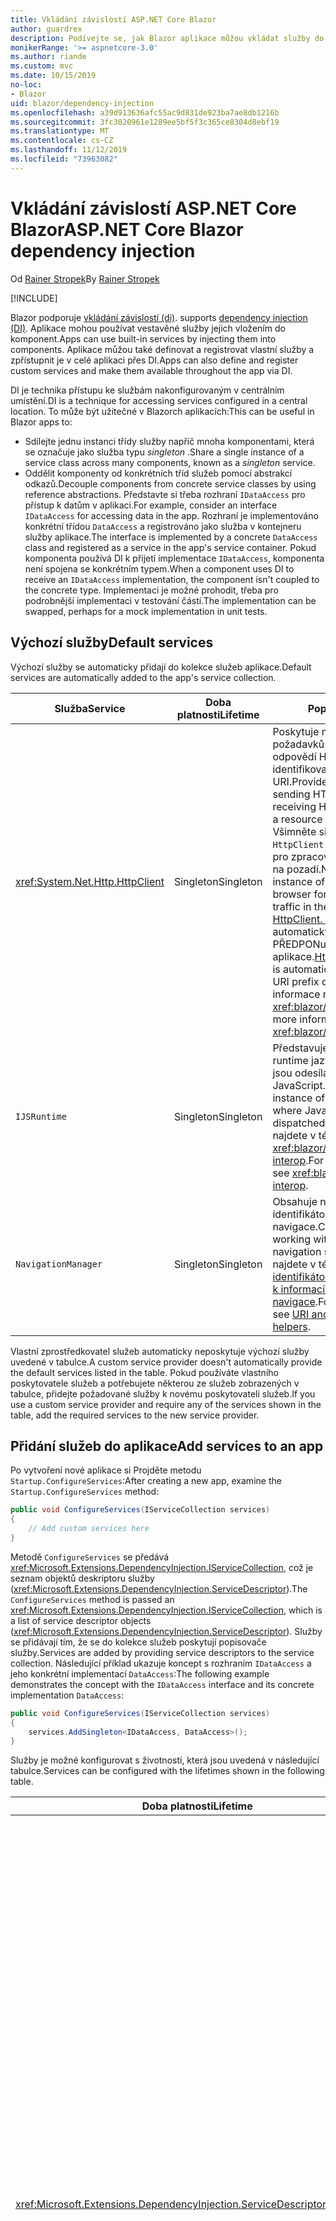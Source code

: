 ```yaml
---
title: Vkládání závislostí ASP.NET Core Blazor
author: guardrex
description: Podívejte se, jak Blazor aplikace můžou vkládat služby do součástí.
monikerRange: '>= aspnetcore-3.0'
ms.author: riande
ms.custom: mvc
ms.date: 10/15/2019
no-loc:
- Blazor
uid: blazor/dependency-injection
ms.openlocfilehash: a39d913636afc55ac9d831de923ba7ae8db1216b
ms.sourcegitcommit: 3fc3020961e1289ee5bf5f3c365ce8304d8ebf19
ms.translationtype: MT
ms.contentlocale: cs-CZ
ms.lasthandoff: 11/12/2019
ms.locfileid: "73963082"
---
```

# <a name="aspnet-core-opno-locblazor-dependency-injection"></a><span data-ttu-id="2a4fa-103">Vkládání závislostí ASP.NET Core Blazor</span><span class="sxs-lookup"><span data-stu-id="2a4fa-103">ASP.NET Core Blazor dependency injection</span></span>

<span data-ttu-id="2a4fa-104">Od [Rainer Stropek](https://www.timecockpit.com)</span><span class="sxs-lookup"><span data-stu-id="2a4fa-104">By [Rainer Stropek](https://www.timecockpit.com)</span></span>

[!INCLUDE[](~/includes/blazorwasm-preview-notice.md)]

Blazor<span data-ttu-id="2a4fa-105"> podporuje [vkládání závislostí (di)](xref:fundamentals/dependency-injection).</span><span class="sxs-lookup"><span data-stu-id="2a4fa-105"> supports [dependency injection (DI)](xref:fundamentals/dependency-injection).</span></span> <span data-ttu-id="2a4fa-106">Aplikace mohou používat vestavěné služby jejich vložením do komponent.</span><span class="sxs-lookup"><span data-stu-id="2a4fa-106">Apps can use built-in services by injecting them into components.</span></span> <span data-ttu-id="2a4fa-107">Aplikace můžou také definovat a registrovat vlastní služby a zpřístupnit je v celé aplikaci přes DI.</span><span class="sxs-lookup"><span data-stu-id="2a4fa-107">Apps can also define and register custom services and make them available throughout the app via DI.</span></span>

<span data-ttu-id="2a4fa-108">DI je technika přístupu ke službám nakonfigurovaným v centrálním umístění.</span><span class="sxs-lookup"><span data-stu-id="2a4fa-108">DI is a technique for accessing services configured in a central location.</span></span> <span data-ttu-id="2a4fa-109">To může být užitečné v Blazorch aplikacích:</span><span class="sxs-lookup"><span data-stu-id="2a4fa-109">This can be useful in Blazor apps to:</span></span>

* <span data-ttu-id="2a4fa-110">Sdílejte jednu instanci třídy služby napříč mnoha komponentami, která se označuje jako služba typu *singleton* .</span><span class="sxs-lookup"><span data-stu-id="2a4fa-110">Share a single instance of a service class across many components, known as a *singleton* service.</span></span>
* <span data-ttu-id="2a4fa-111">Oddělit komponenty od konkrétních tříd služeb pomocí abstrakcí odkazů.</span><span class="sxs-lookup"><span data-stu-id="2a4fa-111">Decouple components from concrete service classes by using reference abstractions.</span></span> <span data-ttu-id="2a4fa-112">Představte si třeba rozhraní `IDataAccess` pro přístup k datům v aplikaci.</span><span class="sxs-lookup"><span data-stu-id="2a4fa-112">For example, consider an interface `IDataAccess` for accessing data in the app.</span></span> <span data-ttu-id="2a4fa-113">Rozhraní je implementováno konkrétní třídou `DataAccess` a registrováno jako služba v kontejneru služby aplikace.</span><span class="sxs-lookup"><span data-stu-id="2a4fa-113">The interface is implemented by a concrete `DataAccess` class and registered as a service in the app's service container.</span></span> <span data-ttu-id="2a4fa-114">Pokud komponenta používá DI k přijetí implementace `IDataAccess`, komponenta není spojena se konkrétním typem.</span><span class="sxs-lookup"><span data-stu-id="2a4fa-114">When a component uses DI to receive an `IDataAccess` implementation, the component isn't coupled to the concrete type.</span></span> <span data-ttu-id="2a4fa-115">Implementaci je možné prohodit, třeba pro podrobnější implementaci v testování částí.</span><span class="sxs-lookup"><span data-stu-id="2a4fa-115">The implementation can be swapped, perhaps for a mock implementation in unit tests.</span></span>

## <a name="default-services"></a><span data-ttu-id="2a4fa-116">Výchozí služby</span><span class="sxs-lookup"><span data-stu-id="2a4fa-116">Default services</span></span>

<span data-ttu-id="2a4fa-117">Výchozí služby se automaticky přidají do kolekce služeb aplikace.</span><span class="sxs-lookup"><span data-stu-id="2a4fa-117">Default services are automatically added to the app's service collection.</span></span>

| <span data-ttu-id="2a4fa-118">Služba</span><span class="sxs-lookup"><span data-stu-id="2a4fa-118">Service</span></span> | <span data-ttu-id="2a4fa-119">Doba platnosti</span><span class="sxs-lookup"><span data-stu-id="2a4fa-119">Lifetime</span></span> | <span data-ttu-id="2a4fa-120">Popis</span><span class="sxs-lookup"><span data-stu-id="2a4fa-120">Description</span></span> |
| ------- | -------- | ----------- |
| <xref:System.Net.Http.HttpClient> | <span data-ttu-id="2a4fa-121">Singleton</span><span class="sxs-lookup"><span data-stu-id="2a4fa-121">Singleton</span></span> | <span data-ttu-id="2a4fa-122">Poskytuje metody pro posílání požadavků HTTP a příjem odpovědí HTTP z prostředku identifikovaného identifikátorem URI.</span><span class="sxs-lookup"><span data-stu-id="2a4fa-122">Provides methods for sending HTTP requests and receiving HTTP responses from a resource identified by a URI.</span></span> <span data-ttu-id="2a4fa-123">Všimněte si, že tato instance `HttpClient` používá prohlížeč pro zpracování provozu HTTP na pozadí.</span><span class="sxs-lookup"><span data-stu-id="2a4fa-123">Note that this instance of `HttpClient` uses the browser for handling the HTTP traffic in the background.</span></span> <span data-ttu-id="2a4fa-124">[HttpClient. BaseAddress](xref:System.Net.Http.HttpClient.BaseAddress) se automaticky nastaví na základní PŘEDPONu identifikátoru URI aplikace.</span><span class="sxs-lookup"><span data-stu-id="2a4fa-124">[HttpClient.BaseAddress](xref:System.Net.Http.HttpClient.BaseAddress) is automatically set to the base URI prefix of the app.</span></span> <span data-ttu-id="2a4fa-125">Další informace najdete v tématu <xref:blazor/call-web-api>.</span><span class="sxs-lookup"><span data-stu-id="2a4fa-125">For more information, see <xref:blazor/call-web-api>.</span></span> |
| `IJSRuntime` | <span data-ttu-id="2a4fa-126">Singleton</span><span class="sxs-lookup"><span data-stu-id="2a4fa-126">Singleton</span></span> | <span data-ttu-id="2a4fa-127">Představuje instanci modulu runtime jazyka JavaScript, kde jsou odesílána volání jazyka JavaScript.</span><span class="sxs-lookup"><span data-stu-id="2a4fa-127">Represents an instance of a JavaScript runtime where JavaScript calls are dispatched.</span></span> <span data-ttu-id="2a4fa-128">Další informace najdete v tématu <xref:blazor/javascript-interop>.</span><span class="sxs-lookup"><span data-stu-id="2a4fa-128">For more information, see <xref:blazor/javascript-interop>.</span></span> |
| `NavigationManager` | <span data-ttu-id="2a4fa-129">Singleton</span><span class="sxs-lookup"><span data-stu-id="2a4fa-129">Singleton</span></span> | <span data-ttu-id="2a4fa-130">Obsahuje nápovědu pro práci s identifikátory URI a stavem navigace.</span><span class="sxs-lookup"><span data-stu-id="2a4fa-130">Contains helpers for working with URIs and navigation state.</span></span> <span data-ttu-id="2a4fa-131">Další informace najdete v tématu věnovaném [identifikátorům URI a nápovědě k informacím o stavu navigace](xref:blazor/routing#uri-and-navigation-state-helpers).</span><span class="sxs-lookup"><span data-stu-id="2a4fa-131">For more information, see [URI and navigation state helpers](xref:blazor/routing#uri-and-navigation-state-helpers).</span></span> |

<span data-ttu-id="2a4fa-132">Vlastní zprostředkovatel služeb automaticky neposkytuje výchozí služby uvedené v tabulce.</span><span class="sxs-lookup"><span data-stu-id="2a4fa-132">A custom service provider doesn't automatically provide the default services listed in the table.</span></span> <span data-ttu-id="2a4fa-133">Pokud používáte vlastního poskytovatele služeb a potřebujete některou ze služeb zobrazených v tabulce, přidejte požadované služby k novému poskytovateli služeb.</span><span class="sxs-lookup"><span data-stu-id="2a4fa-133">If you use a custom service provider and require any of the services shown in the table, add the required services to the new service provider.</span></span>

## <a name="add-services-to-an-app"></a><span data-ttu-id="2a4fa-134">Přidání služeb do aplikace</span><span class="sxs-lookup"><span data-stu-id="2a4fa-134">Add services to an app</span></span>

<span data-ttu-id="2a4fa-135">Po vytvoření nové aplikace si Projděte metodu `Startup.ConfigureServices`:</span><span class="sxs-lookup"><span data-stu-id="2a4fa-135">After creating a new app, examine the `Startup.ConfigureServices` method:</span></span>

```csharp
public void ConfigureServices(IServiceCollection services)
{
    // Add custom services here
}
```

<span data-ttu-id="2a4fa-136">Metodě `ConfigureServices` se předává <xref:Microsoft.Extensions.DependencyInjection.IServiceCollection>, což je seznam objektů deskriptoru služby (<xref:Microsoft.Extensions.DependencyInjection.ServiceDescriptor>).</span><span class="sxs-lookup"><span data-stu-id="2a4fa-136">The `ConfigureServices` method is passed an <xref:Microsoft.Extensions.DependencyInjection.IServiceCollection>, which is a list of service descriptor objects (<xref:Microsoft.Extensions.DependencyInjection.ServiceDescriptor>).</span></span> <span data-ttu-id="2a4fa-137">Služby se přidávají tím, že se do kolekce služeb poskytují popisovače služby.</span><span class="sxs-lookup"><span data-stu-id="2a4fa-137">Services are added by providing service descriptors to the service collection.</span></span> <span data-ttu-id="2a4fa-138">Následující příklad ukazuje koncept s rozhraním `IDataAccess` a jeho konkrétní implementací `DataAccess`:</span><span class="sxs-lookup"><span data-stu-id="2a4fa-138">The following example demonstrates the concept with the `IDataAccess` interface and its concrete implementation `DataAccess`:</span></span>

```csharp
public void ConfigureServices(IServiceCollection services)
{
    services.AddSingleton<IDataAccess, DataAccess>();
}
```

<span data-ttu-id="2a4fa-139">Služby je možné konfigurovat s životností, která jsou uvedená v následující tabulce.</span><span class="sxs-lookup"><span data-stu-id="2a4fa-139">Services can be configured with the lifetimes shown in the following table.</span></span>

| <span data-ttu-id="2a4fa-140">Doba platnosti</span><span class="sxs-lookup"><span data-stu-id="2a4fa-140">Lifetime</span></span> | <span data-ttu-id="2a4fa-141">Popis</span><span class="sxs-lookup"><span data-stu-id="2a4fa-141">Description</span></span> |
| -------- | ----------- |
| <xref:Microsoft.Extensions.DependencyInjection.ServiceDescriptor.Scoped*> | <span data-ttu-id="2a4fa-142">aplikace Blazor WebAssembly aktuálně nemají koncept typu DI scopes.</span><span class="sxs-lookup"><span data-stu-id="2a4fa-142">Blazor WebAssembly apps don't currently have a concept of DI scopes.</span></span> <span data-ttu-id="2a4fa-143">služby registrované `Scoped`se chovají jako služby `Singleton`.</span><span class="sxs-lookup"><span data-stu-id="2a4fa-143">`Scoped`-registered services behave like `Singleton` services.</span></span> <span data-ttu-id="2a4fa-144">Model hostování Blazor serveru však podporuje `Scoped` životního cyklu.</span><span class="sxs-lookup"><span data-stu-id="2a4fa-144">However, the Blazor Server hosting model supports the `Scoped` lifetime.</span></span> <span data-ttu-id="2a4fa-145">V Blazorch serverových aplikacích je vymezená registrace služby vymezená na *připojení*.</span><span class="sxs-lookup"><span data-stu-id="2a4fa-145">In Blazor Server apps, a scoped service registration is scoped to the *connection*.</span></span> <span data-ttu-id="2a4fa-146">Z tohoto důvodu je vhodnější použití oboru služeb pro služby, které by měly být vymezeny na aktuálního uživatele, a to i v případě, že aktuální záměr je spustit na straně klienta v prohlížeči.</span><span class="sxs-lookup"><span data-stu-id="2a4fa-146">For this reason, using scoped services is preferred for services that should be scoped to the current user, even if the current intent is to run client-side in the browser.</span></span> |
| <xref:Microsoft.Extensions.DependencyInjection.ServiceDescriptor.Singleton*> | <span data-ttu-id="2a4fa-147">DI vytvoří *jednu instanci* služby.</span><span class="sxs-lookup"><span data-stu-id="2a4fa-147">DI creates a *single instance* of the service.</span></span> <span data-ttu-id="2a4fa-148">Všechny součásti, které vyžadují službu `Singleton`, obdrží instanci stejné služby.</span><span class="sxs-lookup"><span data-stu-id="2a4fa-148">All components requiring a `Singleton` service receive an instance of the same service.</span></span> |
| <xref:Microsoft.Extensions.DependencyInjection.ServiceDescriptor.Transient*> | <span data-ttu-id="2a4fa-149">Pokaždé, když komponenta získá instanci služby `Transient` z kontejneru služby, obdrží *novou instanci* služby.</span><span class="sxs-lookup"><span data-stu-id="2a4fa-149">Whenever a component obtains an instance of a `Transient` service from the service container, it receives a *new instance* of the service.</span></span> |

<span data-ttu-id="2a4fa-150">Systém DI je založený na systému DI v ASP.NET Core.</span><span class="sxs-lookup"><span data-stu-id="2a4fa-150">The DI system is based on the DI system in ASP.NET Core.</span></span> <span data-ttu-id="2a4fa-151">Další informace najdete v tématu <xref:fundamentals/dependency-injection>.</span><span class="sxs-lookup"><span data-stu-id="2a4fa-151">For more information, see <xref:fundamentals/dependency-injection>.</span></span>

## <a name="request-a-service-in-a-component"></a><span data-ttu-id="2a4fa-152">Vyžádání služby v součásti</span><span class="sxs-lookup"><span data-stu-id="2a4fa-152">Request a service in a component</span></span>

<span data-ttu-id="2a4fa-153">Po přidání služeb do kolekce služeb tyto služby vloží do součástí pomocí direktivy [\@inject](xref:mvc/views/razor#inject) Razor.</span><span class="sxs-lookup"><span data-stu-id="2a4fa-153">After services are added to the service collection, inject the services into the components using the [\@inject](xref:mvc/views/razor#inject) Razor directive.</span></span> <span data-ttu-id="2a4fa-154">`@inject` má dva parametry:</span><span class="sxs-lookup"><span data-stu-id="2a4fa-154">`@inject` has two parameters:</span></span>

* <span data-ttu-id="2a4fa-155">Zadejte &ndash; typ služby, kterou chcete vložit.</span><span class="sxs-lookup"><span data-stu-id="2a4fa-155">Type &ndash; The type of the service to inject.</span></span>
* <span data-ttu-id="2a4fa-156">Vlastnost &ndash; název vlastnosti, která přijímá vloženou službu App Service.</span><span class="sxs-lookup"><span data-stu-id="2a4fa-156">Property &ndash; The name of the property receiving the injected app service.</span></span> <span data-ttu-id="2a4fa-157">Vlastnost nevyžaduje ruční vytvoření.</span><span class="sxs-lookup"><span data-stu-id="2a4fa-157">The property doesn't require manual creation.</span></span> <span data-ttu-id="2a4fa-158">Kompilátor vytvoří vlastnost.</span><span class="sxs-lookup"><span data-stu-id="2a4fa-158">The compiler creates the property.</span></span>

<span data-ttu-id="2a4fa-159">Další informace najdete v tématu <xref:mvc/views/dependency-injection>.</span><span class="sxs-lookup"><span data-stu-id="2a4fa-159">For more information, see <xref:mvc/views/dependency-injection>.</span></span>

<span data-ttu-id="2a4fa-160">Pro vložení různých služeb použijte více příkazů `@inject`.</span><span class="sxs-lookup"><span data-stu-id="2a4fa-160">Use multiple `@inject` statements to inject different services.</span></span>

<span data-ttu-id="2a4fa-161">Následující příklad ukazuje, jak použít `@inject`.</span><span class="sxs-lookup"><span data-stu-id="2a4fa-161">The following example shows how to use `@inject`.</span></span> <span data-ttu-id="2a4fa-162">Implementace služby `Services.IDataAccess` je vložena do vlastnosti komponenty `DataRepository`.</span><span class="sxs-lookup"><span data-stu-id="2a4fa-162">The service implementing `Services.IDataAccess` is injected into the component's property `DataRepository`.</span></span> <span data-ttu-id="2a4fa-163">Všimněte si, jak kód používá abstrakci `IDataAccess`:</span><span class="sxs-lookup"><span data-stu-id="2a4fa-163">Note how the code is only using the `IDataAccess` abstraction:</span></span>

[!code-cshtml[](dependency-injection/samples_snapshot/3.x/CustomerList.razor?highlight=2-3,23)]

<span data-ttu-id="2a4fa-164">Interně je vygenerovaná vlastnost (`DataRepository`) upravena atributem `InjectAttribute`.</span><span class="sxs-lookup"><span data-stu-id="2a4fa-164">Internally, the generated property (`DataRepository`) is decorated with the `InjectAttribute` attribute.</span></span> <span data-ttu-id="2a4fa-165">Obvykle se tento atribut nepoužívá přímo.</span><span class="sxs-lookup"><span data-stu-id="2a4fa-165">Typically, this attribute isn't used directly.</span></span> <span data-ttu-id="2a4fa-166">Pokud je vyžadována základní třída pro součásti a vložené vlastnosti jsou také požadovány pro základní třídu, ručně přidejte `InjectAttribute`:</span><span class="sxs-lookup"><span data-stu-id="2a4fa-166">If a base class is required for components and injected properties are also required for the base class, manually add the `InjectAttribute`:</span></span>

```csharp
public class ComponentBase : IComponent
{
    // DI works even if using the InjectAttribute in a component's base class.
    [Inject]
    protected IDataAccess DataRepository { get; set; }
    ...
}
```

<span data-ttu-id="2a4fa-167">V součástech odvozených ze základní třídy není direktiva `@inject` vyžadována.</span><span class="sxs-lookup"><span data-stu-id="2a4fa-167">In components derived from the base class, the `@inject` directive isn't required.</span></span> <span data-ttu-id="2a4fa-168">`InjectAttribute` základní třídy jsou dostatečné:</span><span class="sxs-lookup"><span data-stu-id="2a4fa-168">The `InjectAttribute` of the base class is sufficient:</span></span>

```cshtml
@page "/demo"
@inherits ComponentBase

<h1>Demo Component</h1>
```

## <a name="use-di-in-services"></a><span data-ttu-id="2a4fa-169">Použití DI v službách</span><span class="sxs-lookup"><span data-stu-id="2a4fa-169">Use DI in services</span></span>

<span data-ttu-id="2a4fa-170">Komplexní služby můžou vyžadovat další služby.</span><span class="sxs-lookup"><span data-stu-id="2a4fa-170">Complex services might require additional services.</span></span> <span data-ttu-id="2a4fa-171">V předchozím příkladu může `DataAccess` vyžadovat výchozí službu `HttpClient`.</span><span class="sxs-lookup"><span data-stu-id="2a4fa-171">In the prior example, `DataAccess` might require the `HttpClient` default service.</span></span> <span data-ttu-id="2a4fa-172">`@inject` (nebo `InjectAttribute`) nejsou k dispozici pro použití v rámci služeb.</span><span class="sxs-lookup"><span data-stu-id="2a4fa-172">`@inject` (or the `InjectAttribute`) isn't available for use in services.</span></span> <span data-ttu-id="2a4fa-173">Místo toho se musí použít *Injektáže konstruktoru* .</span><span class="sxs-lookup"><span data-stu-id="2a4fa-173">*Constructor injection* must be used instead.</span></span> <span data-ttu-id="2a4fa-174">Požadované služby jsou přidány přidáním parametrů do konstruktoru služby.</span><span class="sxs-lookup"><span data-stu-id="2a4fa-174">Required services are added by adding parameters to the service's constructor.</span></span> <span data-ttu-id="2a4fa-175">Když DI vytvoří službu, rozpoznává služby, které vyžaduje v konstruktoru, a odpovídajícím způsobem je poskytne.</span><span class="sxs-lookup"><span data-stu-id="2a4fa-175">When DI creates the service, it recognizes the services it requires in the constructor and provides them accordingly.</span></span>

```csharp
public class DataAccess : IDataAccess
{
    // The constructor receives an HttpClient via dependency
    // injection. HttpClient is a default service.
    public DataAccess(HttpClient client)
    {
        ...
    }
}
```

<span data-ttu-id="2a4fa-176">Předpoklady pro vložení konstruktoru:</span><span class="sxs-lookup"><span data-stu-id="2a4fa-176">Prerequisites for constructor injection:</span></span>

* <span data-ttu-id="2a4fa-177">Je nutné, aby jeden konstruktor existoval, jehož argumenty mohou být splněny pomocí DI.</span><span class="sxs-lookup"><span data-stu-id="2a4fa-177">One constructor must exist whose arguments can all be fulfilled by DI.</span></span> <span data-ttu-id="2a4fa-178">Další parametry, které nejsou pokryty parametrem DI, jsou povoleny, pokud určují výchozí hodnoty.</span><span class="sxs-lookup"><span data-stu-id="2a4fa-178">Additional parameters not covered by DI are allowed if they specify default values.</span></span>
* <span data-ttu-id="2a4fa-179">Příslušný konstruktor musí být *veřejný*.</span><span class="sxs-lookup"><span data-stu-id="2a4fa-179">The applicable constructor must be *public*.</span></span>
* <span data-ttu-id="2a4fa-180">Musí existovat jeden použitelný konstruktor.</span><span class="sxs-lookup"><span data-stu-id="2a4fa-180">One applicable constructor must exist.</span></span> <span data-ttu-id="2a4fa-181">V případě nejednoznačnosti Vyvolá příkaz DI výjimku.</span><span class="sxs-lookup"><span data-stu-id="2a4fa-181">In case of an ambiguity, DI throws an exception.</span></span>

## <a name="utility-base-component-classes-to-manage-a-di-scope"></a><span data-ttu-id="2a4fa-182">Základní třídy komponenty nástroje pro správu oboru DI</span><span class="sxs-lookup"><span data-stu-id="2a4fa-182">Utility base component classes to manage a DI scope</span></span>

<span data-ttu-id="2a4fa-183">V aplikacích ASP.NET Core jsou oborové služby obvykle vymezeny na aktuální požadavek.</span><span class="sxs-lookup"><span data-stu-id="2a4fa-183">In ASP.NET Core apps, scoped services are typically scoped to the current request.</span></span> <span data-ttu-id="2a4fa-184">Po dokončení žádosti se v systému DI odstraní všechny obory nebo přechodné služby.</span><span class="sxs-lookup"><span data-stu-id="2a4fa-184">After the request completes, any scoped or transient services are disposed by the DI system.</span></span> <span data-ttu-id="2a4fa-185">V Blazorch serverových aplikací je rozsah požadavků po dobu trvání připojení klienta, což může vést k přechodným a oborovým službám, které jsou mnohem delší, než se očekávalo.</span><span class="sxs-lookup"><span data-stu-id="2a4fa-185">In Blazor Server apps, the request scope lasts for the duration of the client connection, which can result in transient and scoped services living much longer than expected.</span></span>

<span data-ttu-id="2a4fa-186">Chcete-li obor služeb omezit na životnost komponenty, lze použít základní třídy `OwningComponentBase` a `OwningComponentBase<TService>`.</span><span class="sxs-lookup"><span data-stu-id="2a4fa-186">To scope services to the lifetime of a component, can use the `OwningComponentBase` and `OwningComponentBase<TService>` base classes.</span></span> <span data-ttu-id="2a4fa-187">Tyto základní třídy zpřístupňují vlastnost `ScopedServices` typu `IServiceProvider`, která řeší služby s vymezenou životností součásti.</span><span class="sxs-lookup"><span data-stu-id="2a4fa-187">These base classes expose a `ScopedServices` property of type `IServiceProvider` that resolve services that are scoped to the lifetime of the component.</span></span> <span data-ttu-id="2a4fa-188">Chcete-li vytvořit komponentu, která dědí ze základní třídy v Razor, použijte direktivu `@inherits`.</span><span class="sxs-lookup"><span data-stu-id="2a4fa-188">To author a component that inherits from a base class in Razor, use the `@inherits` directive.</span></span>

```cshtml
@page "/users"
@attribute [Authorize]
@inherits OwningComponentBase<Data.ApplicationDbContext>

<h1>Users (@Service.Users.Count())</h1>
<ul>
    @foreach (var user in Service.Users)
    {
        <li>@user.UserName</li>
    }
</ul>
```

> [!NOTE]
> <span data-ttu-id="2a4fa-189">Služby vložené do komponenty pomocí `@inject` nebo `InjectAttribute` nejsou vytvořeny v oboru komponenty a jsou svázány s oborem požadavku.</span><span class="sxs-lookup"><span data-stu-id="2a4fa-189">Services injected into the component using `@inject` or the `InjectAttribute` aren't created in the component's scope and are tied to the request scope.</span></span>

## <a name="additional-resources"></a><span data-ttu-id="2a4fa-190">Další zdroje</span><span class="sxs-lookup"><span data-stu-id="2a4fa-190">Additional resources</span></span>

* <xref:fundamentals/dependency-injection>
* <xref:mvc/views/dependency-injection>
